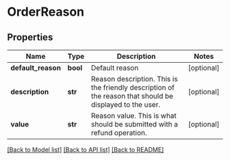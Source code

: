 # OrderReason

## Properties
Name | Type | Description | Notes
------------ | ------------- | ------------- | -------------
**default_reason** | **bool** | Default reason | [optional] 
**description** | **str** | Reason description.  This is the friendly description of the reason that should be displayed to the user. | [optional] 
**value** | **str** | Reason value.  This is what should be submitted with a refund operation. | [optional] 

[[Back to Model list]](../README.md#documentation-for-models) [[Back to API list]](../README.md#documentation-for-api-endpoints) [[Back to README]](../README.md)


